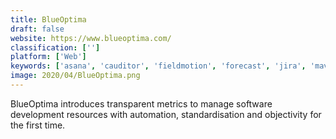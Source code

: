 ```yaml
---
title: BlueOptima
draft: false 
website: https://www.blueoptima.com/
classification: ['']
platform: ['Web']
keywords: ['asana', 'cauditor', 'fieldmotion', 'forecast', 'jira', 'mavenlink', 'notion.so', 'productplan', 'rainforestqa', 'retool', 'rpmdeb', 'samebug', 'software_product_guide', 'usetrace', 'wscore', 'productboard']
image: 2020/04/BlueOptima.png
---
```

BlueOptima introduces transparent metrics to manage software development resources with automation, standardisation and objectivity for the first time.